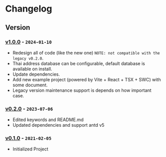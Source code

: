 # Changelog

## Version

### [v1.0.0] - `2024-01-10`

- Redesign all of code (like the new one) `NOTE: not compatible with the legacy v0.2.0`.
- Thai address database can be configurable, default database is available on install.
- Update dependencies.
- Add new example project (powered by Vite + React + TSX + SWC) with some document.
- Legacy version maintenance support is depends on how important case.

### [v0.2.0] - `2023-07-06`

- Edited keywords and README.md
- Updated dependencies and support antd v5

### [v0.1.0] - `2021-02-05`

- Initialized Project

[v1.0.0]: https://github.com/buildingwatsize/thai-address-autocomplete-react/releases/tag/v1.0.0
[v0.2.0]: https://github.com/buildingwatsize/thai-address-autocomplete-react/releases/tag/v0.2.0
[v0.1.0]: https://github.com/buildingwatsize/thai-address-autocomplete-react/releases/tag/v0.1.0
